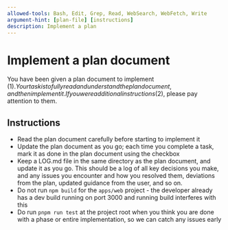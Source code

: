 ```yaml
---
allowed-tools: Bash, Edit, Grep, Read, WebSearch, WebFetch, Write
argument-hint: [plan-file] [instructions]
description: Implement a plan
---
```


# Implement a plan document

You have been given a plan document to implement ($1). Your task is to fully read and understand the plan document, and then implement it. If you were additional instructions ($2), please pay attention to them.

## Instructions

- Read the plan document carefully before starting to implement it
- Update the plan document as you go; each time you complete a task, mark it as done in the plan document using the checkbox
- Keep a LOG.md file in the same directory as the plan document, and update it as you go. This should be a log of all key decisions you make, and any issues you encounter and how you resolved them, deviations from the plan, updated guidance from the user, and so on.
- Do not run `npm build` for the `apps/web` project - the developer already has a dev build running on port 3000 and running build interferes with this
- Do run `pnpm run test` at the project root when you think you are done with a phase or entire implementation, so we can catch any issues early
